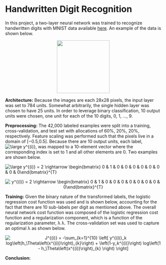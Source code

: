 # Handwritten Digit Recognition

In this project, a two-layer neural network was trained to recognize handwritten digits with MNIST data available [here](https://www.kaggle.com/c/digit-recognizer). An example of the data is shown below.

<p align="center">
  <img src="https://user-images.githubusercontent.com/4633154/36068808-5906266c-0eac-11e8-89be-1a05612582a6.jpg" width="170px" height="170px"/>
</p>

**Architecture:** Because the images are each 28x28 pixels, the input layer was set to 784 units. Somewhat arbitrarily, the single hidden layer was chosen to have 25 units. In order to leverage binary classification, 10 output units were chosen, one unit for each of the 10 digits, 0, 1, ..., 9.

**Preprocessing:** The 42,000 labeled examples were split into a training, cross-validation, and test set with allocations of 60%, 20%, 20%, respectively. Feature scaling was performed such that the pixels live in a domain of [−0.5,0.5]. Because there are 10 output units, each label, <img src="https://latex.codecogs.com/svg.latex?\large&space;y^{(i)}" title="\large y^{(i)}" /></a>, was mapped to a 10-element vector where the corresponding index is set to 1 and all other elements are 0. Two examples are shown below.

<img src="https://latex.codecogs.com/svg.latex?\large&space;y^{(i)}&space;=&space;2&space;\rightarrow&space;\begin{bmatrix}&space;0&space;&&space;1&space;&&space;0&space;&&space;0&space;&&space;0&space;&&space;0&space;&&space;0&space;&&space;0&space;&&space;0&space;&&space;0\end{bmatrix}^{T}" title="\large y^{(i)} = 2 \rightarrow \begin{bmatrix} 0 & 1 & 0 & 0 & 0 & 0 & 0 & 0 & 0 & 0\end{bmatrix}^{T}" /></a>

<p align="center">
<img src="https://latex.codecogs.com/svg.latex?y^{(i)}&space;=&space;2&space;\rightarrow&space;\begin{bmatrix}&space;0&space;&&space;1&space;&&space;0&space;&&space;0&space;&&space;0&space;&&space;0&space;&&space;0&space;&&space;0&space;&&space;0&space;&&space;0\end{bmatrix}^{T}" title="y^{(i)} = 2 \rightarrow \begin{bmatrix} 0 & 1 & 0 & 0 & 0 & 0 & 0 & 0 & 0 & 0\end{bmatrix}^{T}" /></a>
</p>

**Training:** Given the binary nature of the transformed labels, the logistic regression cost function was used and is shown below, accounting for the fact that there are 10 sub-labels per digit as mentioned above. The overall neural network cost function was composed of the logistic regression cost function and a regularization component, which is a function of the regularization parameter, λ
λ. The cross-validation set was used to capture an optimal λ as shown below.

<p align="center">
<img src="https://latex.codecogs.com/svg.latex?J^{(i)}&space;=&space;-\sum_{k=1}^{10}&space;\left[&space;y^{(i)}_k&space;log\left(h_\Theta\left(x^{(i)}\right)_{k}\right)&space;&plus;&space;\left(1-y_k^{(i)}\right)&space;log\left(1&space;-&space;h_\Theta\left(x^{(i)}\right)_{k}&space;\right)&space;\right]" title="J^{(i)} = -\sum_{k=1}^{10} \left[ y^{(i)}_k log\left(h_\Theta\left(x^{(i)}\right)_{k}\right) + \left(1-y_k^{(i)}\right) log\left(1 - h_\Theta\left(x^{(i)}\right)_{k} \right) \right]" /></a>
</p>

**Conclusion:**
